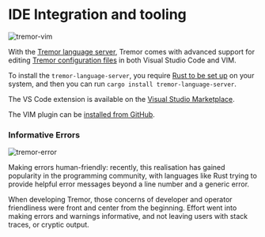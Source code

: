 # IDE Integration and tooling

![tremor-vim](/img/tremor/tremor-vim.png)

With the [Tremor language server](https://github.com/tremor-rs/tremor-language-server), Tremor comes with advanced support for editing [Tremor configuration files](../language/scripting) in both Visual Studio Code and VIM.

To install the `tremor-language-server`, you require [Rust to be set up](https://rustup.rs) on your system, and then you can run `cargo install tremor-language-server`.

The VS Code extension is available on the [Visual Studio Marketplace](https://marketplace.visualstudio.com/items?itemName=tremorproject.tremor-language-features).

The VIM plugin can be [installed from GitHub](https://github.com/tremor-rs/tremor-vim).

### Informative Errors

![tremor-error](/img/tremor/error.png)

Making errors human-friendly: recently, this realisation has gained popularity in the programming community, with languages like Rust trying to provide helpful error messages beyond a line number and a generic error.

When developing Tremor, those concerns of developer and operator friendliness were front and center from the beginning. Effort went into making errors and warnings informative, and not leaving users with stack traces, or cryptic output.
